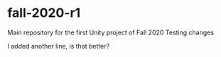 # fall-2020-r1
Main repository for the first Unity project of Fall 2020
Testing changes

I added another line, is that better?